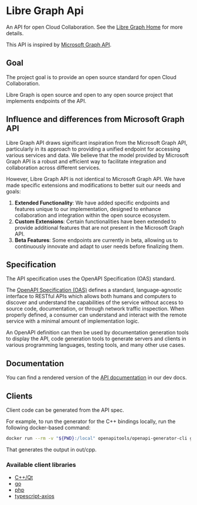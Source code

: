 # Libre Graph Api

An API for open Cloud Collaboration. See the [Libre Graph Home](https://libregraph.github.io/) for more details.

This API is inspired by [Microsoft Graph API](https://developer.microsoft.com/en-us/graph).


## Goal

The project goal is to provide an open source standard for open Cloud Collaboration.

Libre Graph is open source and open to any open source project that implements endpoints of the API.


## Influence and differences from Microsoft Graph API

Libre Graph API draws significant inspiration from the Microsoft Graph API,
particularly in its approach to providing a unified endpoint for accessing various services and data.
We believe that the model provided by Microsoft Graph API is a robust and efficient way
to facilitate integration and collaboration across different services.

However, Libre Graph API is not identical to Microsoft Graph API.
We have made specific extensions and modifications to better suit our needs and goals:

1. **Extended Functionality**: We have added specific endpoints and features unique to our implementation, designed to enhance collaboration and integration within the open source ecosystem.
2. **Custom Extensions**: Certain functionalities have been extended to provide additional features that are not present in the Microsoft Graph API.
3. **Beta Features**: Some endpoints are currently in beta, allowing us to continuously innovate and adapt to user needs before finalizing them.


## Specification

The API specification uses the OpenAPI Specification (OAS) standard.

The [OpenAPI Specification (OAS)](https://swagger.io/specification/) defines a standard, language-agnostic interface to RESTful APIs which allows both humans and computers to discover and understand the capabilities of the service without access to source code, documentation, or through network traffic inspection. When properly defined, a consumer can understand and interact with the remote service with a minimal amount of implementation logic.

An OpenAPI definition can then be used by documentation generation tools to display the API, code generation tools to generate servers and clients in various programming languages, testing tools, and many other use cases.

## Documentation

You can find a rendered version of the [API documentation](https://owncloud.dev/libre-graph-api/) in our dev docs.

## Clients

Client code can be generated from the API spec.

For example, to run the generator for the C++ bindings locally, run the following docker-based command:
```bash
docker run --rm -v "${PWD}:/local" openapitools/openapi-generator-cli generate --enable-post-process-file  -t local/templates/cpp-qt-client  -i local/api/openapi-spec/v1.0.yaml -g cpp-qt-client -o /local/out/cpp
```
That generates the output in out/cpp.


### Available client libraries
- [C++/Qt](https://github.com/owncloud/libre-graph-api-cpp-qt-client)
- [go](https://github.com/owncloud/libre-graph-api-go)
- [php](https://github.com/owncloud/libre-graph-api-php)
- [typescript-axios](https://github.com/owncloud/libre-graph-api-typescript-axios)

